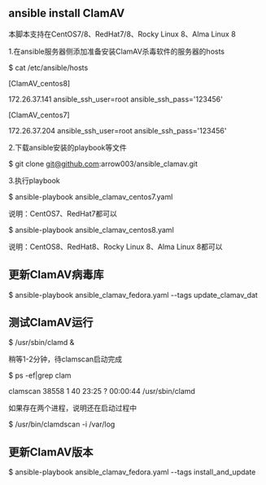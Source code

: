 ## ansible install ClamAV
本脚本支持在CentOS7/8、RedHat7/8、Rocky Linux 8、Alma Linux 8

1.在ansible服务器侧添加准备安装ClamAV杀毒软件的服务器的hosts


$ cat /etc/ansible/hosts 

[ClamAV_centos8]

172.26.37.141 ansible_ssh_user=root ansible_ssh_pass='123456'

[ClamAV_centos7]

172.26.37.204 ansible_ssh_user=root ansible_ssh_pass='123456'

2.下载ansible安装的playbook等文件

$ git clone git@github.com:arrow003/ansible_clamav.git

3.执行playbook

$ ansible-playbook ansible_clamav_centos7.yaml

说明：CentOS7、RedHat7都可以

$ ansible-playbook ansible_clamav_centos8.yaml

说明：CentOS8、RedHat8、Rocky Linux 8、Alma Linux 8都可以


## 更新ClamAV病毒库

$ ansible-playbook ansible_clamav_fedora.yaml --tags update_clamav_dat

## 测试ClamAV运行

$ /usr/sbin/clamd &

稍等1-2分钟，待clamscan启动完成

$ ps -ef|grep clam

clamscan   38558       1 40 23:25 ?        00:00:44 /usr/sbin/clamd

如果存在两个进程，说明还在启动过程中

$ /usr/bin/clamdscan  -i  /var/log


## 更新ClamAV版本

$ ansible-playbook ansible_clamav_fedora.yaml --tags install_and_update
